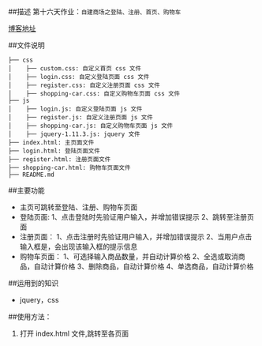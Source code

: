 ##描述
第十六天作业：`自建商场之登陆、注册、首页、购物车`

[博客地址](http://www.cnblogs.com/wenchong/)


##文件说明

    ├── css
    │    ├── custom.css: 自定义首页 css 文件
    │    ├── login.css: 自定义登陆页面 css 文件
    │    ├── register.css: 自定义注册页面 css 文件
    │    ├── shopping-car.css: 自定义购物车页面 css 文件
    ├── js
    │    ├── login.js: 自定义登陆页面 js 文件
    │    ├── register.js: 自定义注册页面 js 文件
    │    ├── shopping-car.js: 自定义购物车页面 js 文件
    │    ├── jquery-1.11.3.js: jquery 文件
    ├── index.html: 主页面文件
    ├── login.html: 登陆页面文件
    ├── register.html: 注册页面文件
    ├── shopping-car.html: 购物车页面文件
    ├── README.md
         
            
##主要功能

* 主页可跳转至登陆、注册、购物车页面
* 登陆页面:
    1、点击登陆时先验证用户输入，并增加错误提示
    2、跳转至注册页面
* 注册页面：
    1、点击注册时先验证用户输入，并增加错误提示
    2、当用户点击输入框是，会出现该输入框的提示信息
* 购物车页面：
    1、可选择输入商品数量，并自动计算价格
    2、全选或取消商品，自动计算价格
    3、删除商品，自动计算价格
    4、单选商品，自动计算价格

    
##运用到的知识
* jquery，css

##使用方法：
1. 打开 index.html 文件,跳转至各页面
       
    
            
           
    
